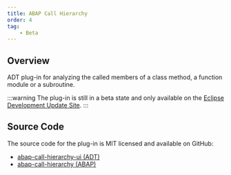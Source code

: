 ```yaml
---
title: ABAP Call Hierarchy
order: 4
tag:
    - Beta
---
```


## Overview

ADT plug-in for analyzing the called members of a class method, a function module or a subroutine.

:::warning
The plug-in is still in a beta state and only available on the [Eclipse Development Update Site](https://eclipse.devepos.com/dev).
:::

## Source Code

The source code for the plug-in is MIT licensed and available on GitHub:

- [abap-call-hierarchy-ui (ADT)](https://github.com/DevEpos/eclipse-adt-plugins/tree/main/features/call-hierarchy)
- [abap-call-hierarchy (ABAP)](https://github.com/DevEpos/abap-call-hierarchy)
